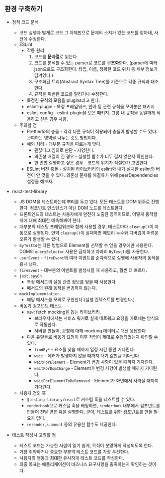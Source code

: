 ## 환경 구축하기

- 정적 코드 분석

  - 코드 실행과 별개로 코드 그 자체만으로 문제의 소지가 있는 코드를 찾아내, 사전에 수정한다.
  - ESLint
    - 작동 원리
      1. 코드를 **문자열**로 읽는다.
      2. 코드를 분석할 수 있는 parser로 코드를 **구조화**한다.
         (parser에 따라 json으로도 구조화한다. 타입, 이름, 정확한 코드 위치 등 세부 정보가 담겨있다.)
      3. 구조화된 트리(Abstract Syntax Tree)를 기준으로 각종 규칙과 대조한다.
      4. 규칙을 위반한 코드를 알리거나 수정한다.
    - 특정한 규칙의 모음을 plugins라고 한다.
    - eslint-plugin - 특정 프레임워크, 언어 등 관련 규칙을 모아놓은 패키지
    - eslint-config - eslint-plugin을 모은 패키지. 그룹 내 규칙을 동일하게 적용하고 싶은 경우 사용.
  - 주의할 점
    - Prettier와의 충돌 - 각각 다른 규칙이 적용되어 충돌이 발생할 수도 있다. 관여하는 영역을 나누는 것도 방법이다.
    - 예외 처리 - 대부분 규칙을 따르는게 맞다.
      - 괜찮다고 임의로 판단 - 지양한다.
      - 의존성 배열이 긴 경우 - 실행할 함수가 너무 길지 않은지 확인한다.
      - 한 번만 실행하고 싶은 경우 - 코드의 위치가 적절한가 고민한다.
    - ESLint 버전 충돌 - 설치된 라이브러리의 eslint와 내가 설치한 eslint의 버전이 안 맞을 수 있다. 의존성 문제를 해결하기 위해 peerDependencies 설정을 해보자.

- react-test-library

  - JS DOM을 테스트하는데 뿌리를 두고 있다. 모든 테스트를 DOM 위주로 진행한다. 컴포넌트 인스턴스가 아닌 DOM 노드를 테스트한다.
  - 프론트엔드의 테스트는 사용자에게 완전히 노출된 영역이므로, 어떻게 동작할지에 대해 최대한 예측해봐야 한다.
  - 대부분의 테스팅 프레임워크와 함께 사용할 경우, 테스트마다 `cleanup()`이 자동으로 실행된다. 만약 `cleanup()`이 실패하면 메모리 누수와 디버깅이 어려운 오류가 발생할 수 있다.
  - `ByTestId`는 다른 방법으로 Element를 선택할 수 없을 경우에만 사용한다. DOM의 `querySelector` 사용은 금지하고 차라리 `ByTestId`를 사용한다.
  - `userEvent` - `fireEvent`의 여러 이벤트를 순차적으로 실행해 사용자의 동작을 흉내 낸다.
  - `fireEvent` - 대부분의 이벤트를 발생시킬 때 사용하고, 훨씬 더 빠르다.
  - `jest.spyOn`
    - 특정 메서드의 실행 관련 정보를 얻을 때 사용한다.
    - 메서드의 원래 동작을 변경하지 않는다.
  - `mockImplementation`
    - 해당 메서드를 모의로 구현한다.(실행 컨텍스트를 변경한다.)
  - 비동기 컴포넌트 테스트
    - `msw`: fetch mocking을 돕는 라이브러리.
      - 브라우저에서는 서비스 워커로 실제 네트워크 요청을 가로채는 방식으로 작동한다.
      - 서버를 만들어, 요청에 대해 mocking 데이터로 대신 응답한다.
    - 다음 유틸들로 비동기 요청이 이후 작업이 제대로 수행되었는지 확인할 수 있다.
      - `findBy*` - 요소를 찾을 때까지 일정 시간 동안 기다린다.
      - `wait` - 에러가 발생하지 않을 때까지 대기 값만큼 기다린다.
      - `waitForElement` - Element가 변경 사항이 있을 때까지 기다린다.
      - `waitForDomChange` - Element가 변경 사항이 발생할 때까지 기다린다.
      - `waitForElementToBeRemoved` - Element가 화면에서 사라질 때까지 기다린다.
  - 사용자 정의 훅
    - `@testing-library/react`로 커스텀 훅을 테스트할 수 있다.
    - `renderHook`으로 커스텀 훅을 래핑하면, `renderHook` 내부에서 컴포넌트를 만들어 전달 받은 훅을 실행한다. 굳이, 테스트를 위한 컴포넌트를 만들 필요가 없다.
    - `rerender`, `unmount` 등의 유용한 함수도 제공한다.

- 테스트 작성시 고려할 점
  - 테스트 코드는 가능한 사람이 읽기 쉽게, 목적이 분명하게 작성되도록 한다.
  - 가장 취약하거나 중요한 부분의 테스트 코드를 가장 우선한다.
  - 사용자의 행동과 최대한 유사하게 테스트 코드를 작성한다.
  - 최종 목표는 애플리케이션이 비즈니스 요구사항을 충족하는지 확인하는 것이다.
